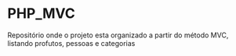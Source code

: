 # PHP_MVC
Repositório onde o projeto esta organizado a partir do método MVC, listando profutos, pessoas e categorias
